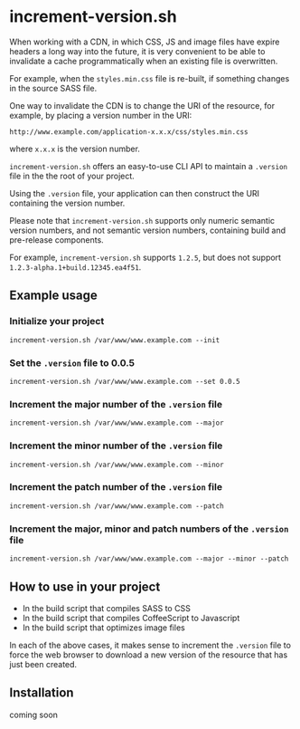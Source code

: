 
# increment-version.sh

When working with a CDN, in which CSS, JS and image files have expire headers a long way into the future, it is very convenient to be able to invalidate a cache programmatically when an existing file is overwritten.

For example, when the `styles.min.css` file is re-built, if something changes in the source SASS file.

One way to invalidate the CDN is to change the URI of the resource, for example, by placing a version number in the URI:

    http://www.example.com/application-x.x.x/css/styles.min.css

where `x.x.x` is the version number.

`increment-version.sh` offers an easy-to-use CLI API to maintain a `.version` file in the the root of your project.

Using the `.version` file, your application can then construct the URI containing the version number.
 
Please note that `increment-version.sh` supports only numeric semantic version numbers, and not semantic version numbers, containing build and pre-release components.

For example, `increment-version.sh` supports `1.2.5`, but does not support `1.2.3-alpha.1+build.12345.ea4f51`.
 

## Example usage

### Initialize your project

    increment-version.sh /var/www/www.example.com --init

### Set the `.version` file to 0.0.5

    increment-version.sh /var/www/www.example.com --set 0.0.5

### Increment the major number of the `.version` file

    increment-version.sh /var/www/www.example.com --major

### Increment the minor number of the `.version` file

    increment-version.sh /var/www/www.example.com --minor

### Increment the patch number of the `.version` file

    increment-version.sh /var/www/www.example.com --patch
    
### Increment the major, minor and patch numbers of the `.version` file

    increment-version.sh /var/www/www.example.com --major --minor --patch    
    

## How to use in your project

- In the build script that compiles SASS to CSS
- In the build script that compiles CoffeeScript to Javascript 
- In the build script that optimizes image files

In each of the above cases, it makes sense to increment the `.version` file to force the web browser to download a new version of the resource that has just been created. 


## Installation

coming soon